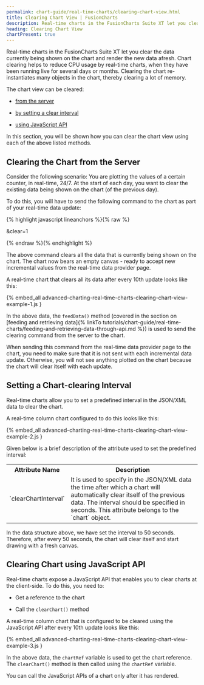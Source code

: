 ```yaml
---
permalink: chart-guide/real-time-charts/clearing-chart-view.html
title: Clearing Chart View | FusionCharts
description: Real-time charts in the FusionCharts Suite XT let you clear the data currently being shown on the chart and render the new data afresh.
heading: Clearing Chart View
chartPresent: true
---
```


Real-time charts in the FusionCharts Suite XT let you clear the data currently being shown on the chart and render the new data afresh. Chart clearing helps to reduce CPU usage by real-time charts, when they have been running live for several days or months. Clearing the chart re-instantiates many objects in the chart, thereby clearing a lot of memory.

The chart view can be cleared:

* <a href="{{ site.baseurl }}chart-guide/real-time-charts/clearing-chart-view.html#clearing-the-chart-from-the-server">from the server</a>

* <a href="{{ site.baseurl }}chart-guide/real-time-charts/clearing-chart-view.html#setting-a-chart-clearing-interval">by setting a clear interval</a>

* <a href="{{ site.baseurl }}chart-guide/real-time-charts/clearing-chart-view.html#clearing-chart-using-javascript-api">using JavaScript API</a>

In this section, you will be shown how you can clear the chart view using each of the above listed methods.

## Clearing the Chart from the Server

Consider the following scenario: You are plotting the values of a certain counter, in real-time, 24/7. At the start of each day, you want to clear the existing data being shown on the chart (of the previous day).

To do this, you will have to send the following command to the chart as part of your real-time data update:

{% highlight javascript lineanchors %}{% raw %}

&clear=1

{% endraw %}{% endhighlight %}

The above command clears all the data that is currently being shown on the chart. The chart now bears an empty canvas - ready to accept new incremental values from the real-time data provider page.

A real-time chart that clears all its data after every 10th update looks like this:

{% embed_all advanced-charting-real-time-charts-clearing-chart-view-example-1.js }





In the above data, the `feedData()` method (covered in the section on [feeding and retrieving data]{% linkTo tutorials/chart-guide/real-time-charts/feeding-and-retrieving-data-through-api.md %}) is used to send the clearing command from the server to the chart.

<p class="text-info">When sending this command from the real-time data provider page to the chart, you need to make sure that it is not sent with each incremental data update. Otherwise, you will not see anything plotted on the chart because the chart will clear itself with each update.</p>

## Setting a Chart-clearing Interval

Real-time charts allow you to set a predefined interval in the JSON/XML data to clear the chart.

A real-time column chart configured to do this looks like this:

{% embed_all advanced-charting-real-time-charts-clearing-chart-view-example-2.js }

Given below is a brief description of the attribute used to set the predefined interval:

<table>
  <tr>
    <th>Attribute Name</th>
    <th>Description</th>
  </tr>
  <tr>
    <td>`clearChartInterval`</td>
    <td>It is used to specify in the JSON/XML data the time after which a chart will automatically clear itself of the previous data. The interval should be specified in seconds. This attribute belongs to the `chart` object.</td>
  </tr>
</table>






In the data structure above, we have set the interval to 50 seconds. Therefore, after every 50 seconds, the chart will clear itself and start drawing with a fresh canvas.

## Clearing Chart using JavaScript API

Real-time charts expose a JavaScript API that enables you to clear charts at the client-side. To do this, you need to:

* Get a reference to the chart

* Call the `clearChart()` method

A real-time column chart that is configured to be cleared using the JavaScript API after every 10th update looks like this:

{% embed_all advanced-charting-real-time-charts-clearing-chart-view-example-3.js }

In the above data, the `chartRef` variable is used to get the chart reference. The `clearChart()` method is then called using the `chartRef` variable.

<p class="text-info">You can call the JavaScript APIs of a chart only after it has rendered.</p>